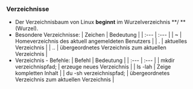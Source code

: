 ### Verzeichnisse

* Der Verzeichnisbaum von Linux **beginnt** im Wurzelverzeichnis **/ **\(Wurzel\).
* Besondere Verzeichnisse:
  | Zeichen | Bedeutung |
  | :--- | :--- |
  | ~ | Homeverzeichnis des aktuell angemeldeten Benutzers |
  | . | aktuelles Verzeichnis |
  | .. | übergeordnetes Verzeichnis zum aktuellen Verzeichnis |
* Verzeichnis - Befehle: 
  | Befehl | Bedeutung |
  | :--- | :--- |
  | mkdir verzeichnispfad; | erzeuge neues Verzeichnis |
  | ls -lah | Zeige kompletten Inhalt |
  | du -sh verzeichnispfad; | übergeordnetes Verzeichnis zum aktuellen Verzeichnis |
  



